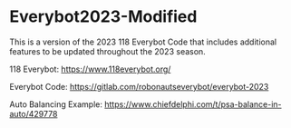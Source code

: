 # Everybot2023-Modified

This is a version of the 2023 118 Everybot Code that includes additional features to be updated throughout the 2023 season.

118 Everybot: https://www.118everybot.org/

Everybot Code: https://gitlab.com/robonautseverybot/everybot-2023

Auto Balancing Example: https://www.chiefdelphi.com/t/psa-balance-in-auto/429778
